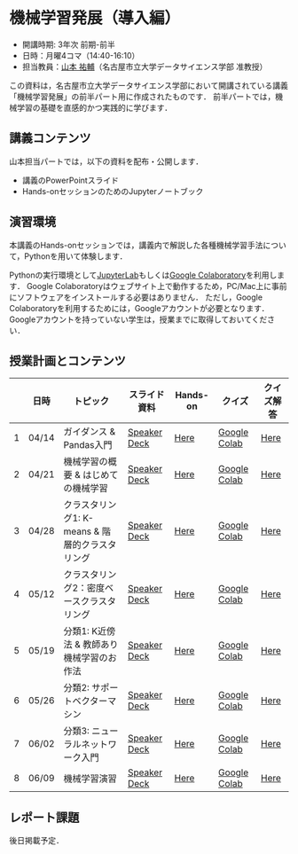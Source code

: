# 機械学習発展（導入編）

* 開講時期: 3年次 前期-前半
* 日時：月曜4コマ（14:40-16:10）
* 担当教員：[山本 祐輔](https://hontolab.org/)（名古屋市立大学データサイエンス学部 准教授）

この資料は，名古屋市立大学データサイエンス学部において開講されている講義「機械学習発展」の前半パート用に作成されたものです．
前半パートでは，機械学習の基礎を直感的かつ実践的に学びます．


## 講義コンテンツ
山本担当パートでは，以下の資料を配布・公開します．
* 講義のPowerPointスライド
* Hands-onセッションのためのJupyterノートブック


## 演習環境
本講義のHands-onセッションでは，講義内で解説した各種機械学習手法について，Pythonを用いて体験します．

Pythonの実行環境として[JupyterLab](https://jupyter.org/)もしくは[Google Colaboratory](https://colab.research.google.com/)を利用します．
Google Colaboratoryはウェブサイト上で動作するため，PC/Mac上に事前にソフトウェアをインストールする必要はありません．
ただし，Google Colaboratoryを利用するためには，Googleアカウントが必要となります．
Googleアカウントを持っていない学生は，授業までに取得しておいてください．


## 授業計画とコンテンツ
| |  日時  | トピック | スライド資料 | Hands-on | クイズ | クイズ解答 |
| ---- | ---- | ---- | ---- | ---- | ---- | ---- |
| 1 | 04/14 | ガイダンス & Pandas入門 |  [Speaker Deck]() | [Here](content/introduction-to-pandas.ipynb) | [Google Colab](https://colab.research.google.com/github/hontolab-courses/ml-lecturenote/blob/main/content/quiz/introduction-to-pandas.ipynb) | [Here]() |
| 2 | 04/21 | 機械学習の概要 & はじめての機械学習 |  [Speaker Deck]() | [Here]() | [Google Colab]() | [Here]() |
| 3 | 04/28 | クラスタリング1: K-means & 階層的クラスタリング |  [Speaker Deck]() | [Here]() | [Google Colab]() | [Here]() |
| 4 | 05/12 | クラスタリング2：密度ベースクラスタリング |  [Speaker Deck]() | [Here]() | [Google Colab]() | [Here]() |
| 5 | 05/19 | 分類1: K近傍法 & 教師あり機械学習のお作法 |  [Speaker Deck]() | [Here]() | [Google Colab]() | [Here]() |
| 6 | 05/26 | 分類2: サポートベクターマシン |  [Speaker Deck]() | [Here]() | [Google Colab]() | [Here]() |
| 7 | 06/02 | 分類3: ニューラルネットワーク入門 |  [Speaker Deck]() | [Here]() | [Google Colab]() | [Here]() |
| 8 | 06/09 | 機械学習演習 |  [Speaker Deck]() | [Here]() | [Google Colab]() | [Here]() |


## レポート課題
後日掲載予定．
